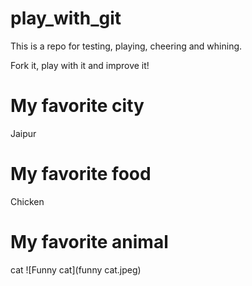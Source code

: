 # play_with_git

This is a repo for testing, playing, cheering and whining.

Fork it, play with it and improve it!

# My favorite city 
Jaipur
# My favorite food
Chicken 
# My favorite animal 
cat
![Funny cat](funny cat.jpeg)

